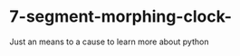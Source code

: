 7-segment-morphing-clock-
=========================

Just an means to a cause to learn more about python
